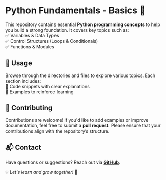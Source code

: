 # Python Fundamentals - Basics 🐍  

This repository contains essential **Python programming concepts** to help you build a strong foundation. It covers key topics such as:  
✅ Variables & Data Types  
✅ Control Structures (Loops & Conditionals)  
✅ Functions & Modules  

## 🚀 Usage  

Browse through the directories and files to explore various topics. Each section includes:  
📌 Code snippets with clear explanations  
📌 Examples to reinforce learning  

## 🤝 Contributing  

Contributions are welcome! If you'd like to add examples or improve documentation, feel free to submit a **pull request**. Please ensure that your contributions align with the repository’s structure.  

 
## 📬 Contact  

Have questions or suggestions? Reach out via **[GitHub](https://github.com/rishee-05)**.  

💡 *Let's learn and grow together!* 🚀  
